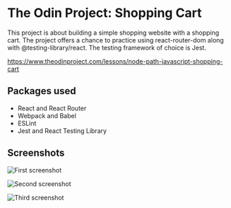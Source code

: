# The Odin Project: Shopping Cart

This project is about building a simple shopping website with a shopping cart. The project offers a chance to practice using react-router-dom along with @testing-library/react. The testing framework of choice is Jest.

https://www.theodinproject.com/lessons/node-path-javascript-shopping-cart

## Packages used

- React and React Router
- Webpack and Babel
- ESLint
- Jest and React Testing Library

## Screenshots

![First screenshot](/screenshots/screen1.png?raw=true)

![Second screenshot](/screenshots/screen2.png?raw=true)

![Third screenshot](/screenshots/screen3.png?raw=true)
